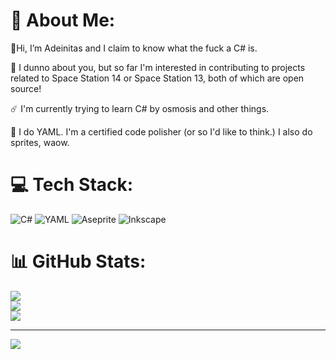 # 🔰 About Me:

👋Hi, I’m Adeinitas and I claim to know what the fuck a C# is. 

🌃 I dunno about you, but so far I'm interested in contributing to projects related to Space Station 14 or Space Station 13, both of which are open source!

☄️ I'm currently trying to learn C# by osmosis and other things.

🦋 I do YAML. I'm a certified code polisher (or so I'd like to think.) I also do sprites, waow.


# 💻 Tech Stack:
![C#](https://img.shields.io/badge/c%23-%23239120.svg?style=plastic&logo=csharp&logoColor=white) ![YAML](https://img.shields.io/badge/yaml-%23ffffff.svg?style=plastic&logo=yaml&logoColor=151515) ![Aseprite](https://img.shields.io/badge/Aseprite-FFFFFF?style=plastic&logo=Aseprite&logoColor=#7D929E) ![Inkscape](https://img.shields.io/badge/Inkscape-e0e0e0?style=plastic&logo=inkscape&logoColor=080A13)
# 📊 GitHub Stats:
![](https://github-readme-stats.vercel.app/api?username=adeinitas&theme=dark&hide_border=false&include_all_commits=true&count_private=false)<br/>
![](https://github-readme-streak-stats.herokuapp.com/?user=adeinitas&theme=dark&hide_border=false)<br/>
![](https://github-readme-stats.vercel.app/api/top-langs/?username=adeinitas&theme=dark&hide_border=false&include_all_commits=true&count_private=false&layout=compact)

---
[![](https://visitcount.itsvg.in/api?id=adeinitas&icon=2&color=4)](https://visitcount.itsvg.in)

<!-- Proudly created with GPRM ( https://gprm.itsvg.in ) -->

<!---
adeinitas/adeinitas is a ✨ special ✨ repository because its `README.md` (this file) appears on your GitHub profile.
You can click the Preview link to take a look at your changes.
--->
